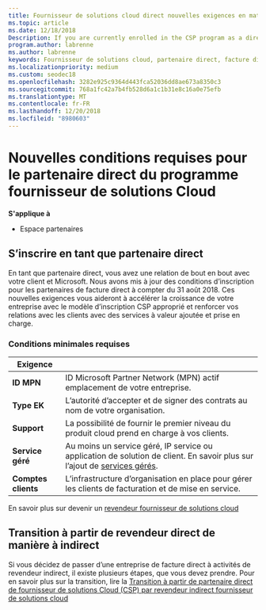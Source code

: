 ```yaml
---
title: Fournisseur de solutions cloud direct nouvelles exigences en matière de partenaire | L’espace partenaires
ms.topic: article
ms.date: 12/18/2018
Description: If you are currently enrolled in the CSP program as a direct partner, you should prepare to meet these updated support and services requirements.
program.author: labrenne
ms.author: labrenne
keywords: Fournisseur de solutions cloud, partenaire direct, facture direct, configuration requise
ms.localizationpriority: medium
ms.custom: seodec18
ms.openlocfilehash: 3282e925c9364d443fca52036dd8ae673a8350c3
ms.sourcegitcommit: 768a1fc42a7b4fb528d6a1c1b31e8c16a0e75efb
ms.translationtype: MT
ms.contentlocale: fr-FR
ms.lasthandoff: 12/20/2018
ms.locfileid: "8980603"
---
```

# <a name="csp-direct-partner-new-requirements"></a>Nouvelles conditions requises pour le partenaire direct du programme fournisseur de solutions Cloud

**S'applique à**

- Espace partenaires

## <a name="enroll-as-a-direct-partner"></a>S’inscrire en tant que partenaire direct

En tant que partenaire direct, vous avez une relation de bout en bout avec votre client et Microsoft. Nous avons mis à jour des conditions d’inscription pour les partenaires de facture direct à compter du 31 août 2018. Ces nouvelles exigences vous aideront à accélérer la croissance de votre entreprise avec le modèle d’inscription CSP approprié et renforcer vos relations avec les clients avec des services à valeur ajoutée et prise en charge. 

### <a name="minimum-requirements"></a>Conditions minimales requises

|**Exigence**|                             |
|--------------------------------|--------------------------------------------------------------|
|**ID MPN**   |ID Microsoft Partner Network (MPN) actif emplacement de votre entreprise.   |
|**Type EK**   |L’autorité d’accepter et de signer des contrats au nom de votre organisation.|
|**Support**   |La possibilité de fournir le premier niveau du produit cloud prend en charge à vos clients.|
|**Service géré**   |Au moins un service géré, IP service ou application de solution de client. En savoir plus sur l’ajout de [services gérés](https://partner.microsoft.com/en-US/business-opportunities/managed-services-provider).|
|**Comptes clients** |L’infrastructure d’organisation en place pour gérer les clients de facturation et de mise en service. 

En savoir plus sur devenir un [revendeur fournisseur de solutions cloud](https://partner.microsoft.com/cloud-solution-provider)

## <a name="transition-from-direct-to-indirect-reseller"></a>Transition à partir de revendeur direct de manière à indirect

Si vous décidez de passer d’une entreprise de facture direct à activités de revendeur indirect, il existe plusieurs étapes, que vous devez prendre. Pour en savoir plus sur la transition, lire la [Transition à partir de partenaire direct de fournisseur de solutions Cloud (CSP) par revendeur indirect fournisseur de solutions cloud](transition-direct-to-indirect) 